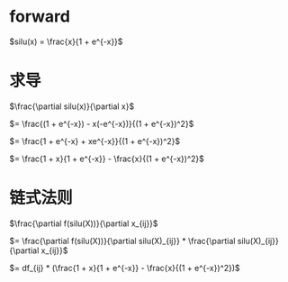 
# forward

$silu(x) = \frac{x}{1 + e^{-x}}$

# 求导

$\frac{\partial silu(x)}{\partial x}$

$= \frac{(1 + e^{-x}) - x(-e^{-x})}{(1 + e^{-x})^2}$

$= \frac{1 + e^{-x} + xe^{-x}}{(1 + e^{-x})^2}$

$= \frac{1 + x}{1 + e^{-x}} - \frac{x}{(1 + e^{-x})^2}$

# 链式法则

$\frac{\partial f(silu(X))}{\partial x_{ij}}$

<p>
$= \frac{\partial f(silu(X))}{\partial silu(X)_{ij}} * \frac{\partial silu(X)_{ij}}{\partial x_{ij}}$
</p>

$= df_{ij} * (\frac{1 + x}{1 + e^{-x}} - \frac{x}{(1 + e^{-x})^2})$